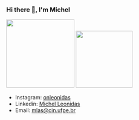 ### Hi there 👋, I'm Michel 

 <div>
    <a href="https://github.com/onleonidas"></a>
  <img height="180em" src="https://github-readme-stats.vercel.app/api?username=onleonidas&show_icons=true&theme=midnight-purple&include_all_commits=true&count_private=true"/>
  <img height="150em" src="https://github-readme-stats.vercel.app/api/top-langs/?username=onleonidas&hide=Jupyter%20Notebook,VHDL,verilog,makefile,shell,css&layout=compact&langs_count=10&theme=midnight-purple"/>
</div>
  
  
<ul>
  <li>Instagram: <a href="https://www.instagram.com/onleonidas/">onleonidas</a></li>
  <li>Linkedin: <a href="https://www.linkedin.com/in/michel-leonidas-89223421b">Michel Leonidas</a></li>
  <li>Email: <a href="">mlas@cin.ufpe.br</a></li>
</ul>  



